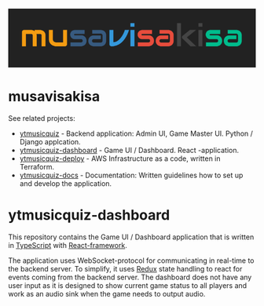 ![Logo](docs/logo.png)

# musavisakisa

See related projects:

 * [ytmusicquiz][repo_ytmusicquiz] - Backend application: Admin UI, Game Master UI. Python / Django applcation.
 * [ytmusicquiz-dashboard][repo_ytmusicquiz_dashboard] - Game UI / Dashboard. React -application.
* [ytmusicquiz-deploy][repo_ytmusicquiz_deploy] - AWS Infrastructure as a code, written in Terraform.
* [ytmusicquiz-docs][repo_ytmusicquiz_docs] - Documentation: Written guidelines how to set up and develop the application.

# ytmusicquiz-dashboard

This repository contains the Game UI / Dashboard application that is written in [TypeScript][typescript] with [React-framework][react].

The application uses WebSocket-protocol for communicating in real-time to the backend server. To simplify, it uses [Redux][redux] state handling to react for events coming from the backend server. The dashboard does not have any user input as it is designed to show current game status to all players and work as an audio sink when the game needs to output audio.

[react]: https://reactjs.org/
[redux]: https://redux.js.org/
[typescript]: https://www.typescriptlang.org/
[repo_ytmusicquiz]: https://github.com/zcmander/ytmusicquiz/
[repo_ytmusicquiz_dashboard]: https://github.com/zcmander/ytmusicquiz-dashboard/
[repo_ytmusicquiz_deploy]: https://github.com/zcmander/ytmusicquiz-deploy/
[repo_ytmusicquiz_docs]: https://github.com/zcmander/ytmusicquiz-deploy/